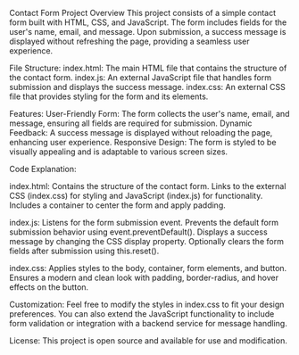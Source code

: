 
Contact Form Project
Overview
This project consists of a simple contact form built with HTML, CSS, and JavaScript. The form includes fields for the user's name, email, and message. Upon submission, a success message is displayed without refreshing the page, providing a seamless user experience.

File Structure:
index.html: The main HTML file that contains the structure of the contact form.
index.js: An external JavaScript file that handles form submission and displays the success message.
index.css: An external CSS file that provides styling for the form and its elements.

Features:
User-Friendly Form: The form collects the user's name, email, and message, ensuring all fields are required for submission.
Dynamic Feedback: A success message is displayed without reloading the page, enhancing user experience.
Responsive Design: The form is styled to be visually appealing and is adaptable to various screen sizes.

Code Explanation:

index.html:
Contains the structure of the contact form.
Links to the external CSS (index.css) for styling and JavaScript (index.js) for functionality.
Includes a container to center the form and apply padding.

index.js:
Listens for the form submission event.
Prevents the default form submission behavior using event.preventDefault().
Displays a success message by changing the CSS display property.
Optionally clears the form fields after submission using this.reset().

index.css:
Applies styles to the body, container, form elements, and button.
Ensures a modern and clean look with padding, border-radius, and hover effects on the button.

Customization:
Feel free to modify the styles in index.css to fit your design preferences. You can also extend the JavaScript functionality to include form validation or integration with a backend service for message handling.

License:
This project is open source and available for use and modification.

